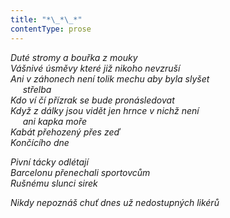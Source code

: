 ```yaml
---
title: "*\_*\_*"
contentType: prose
---
```


_Duté stromy a bouřka z mouky  
Vášnivé úsměvy které již nikoho nevzruší  
Ani v záhonech není tolik mechu aby byla slyšet  
     střelba  
Kdo ví čí přízrak se bude pronásledovat  
Když z dálky jsou vidět jen hrnce v nichž není  
     ani kapka moře  
Kabát přehozený přes zeď  
Končícího dne_

_Pivní tácky odlétají  
Barcelonu přenechali sportovcům  
Rušnému slunci sirek_

_Nikdy nepoznáš chuť dnes už nedostupných likérů_
